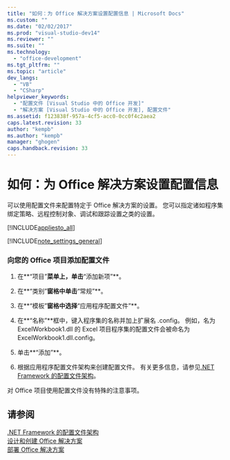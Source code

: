 ```yaml
---
title: "如何：为 Office 解决方案设置配置信息 | Microsoft Docs"
ms.custom: ""
ms.date: "02/02/2017"
ms.prod: "visual-studio-dev14"
ms.reviewer: ""
ms.suite: ""
ms.technology: 
  - "office-development"
ms.tgt_pltfrm: ""
ms.topic: "article"
dev_langs: 
  - "VB"
  - "CSharp"
helpviewer_keywords: 
  - "配置文件 [Visual Studio 中的 Office 开发]"
  - "解决方案 [Visual Studio 中的 Office 开发], 配置文件"
ms.assetid: f123838f-957a-4cf5-acc0-0cc0f4c2aea2
caps.latest.revision: 33
author: "kempb"
ms.author: "kempb"
manager: "ghogen"
caps.handback.revision: 33
---
```

# 如何：为 Office 解决方案设置配置信息
  可以使用配置文件来配置特定于 Office 解决方案的设置。  您可以指定诸如程序集绑定策略、远程控制对象、调试和跟踪设置之类的设置。  
  
 [!INCLUDE[appliesto_all](../vsto/includes/appliesto-all-md.md)]  
  
 [!INCLUDE[note_settings_general](../sharepoint/includes/note-settings-general-md.md)]  
  
### 向您的 Office 项目添加配置文件  
  
1.  在**“项目”**菜单上，单击**“添加新项”**。  
  
2.  在**“类别”**窗格中单击**“常规”**。  
  
3.  在**“模板”**窗格中选择**“应用程序配置文件”**。  
  
4.  在**“名称”**框中，键入程序集的名称并加上扩展名 .config。  例如，名为 ExcelWorkbook1.dll 的 Excel 项目程序集的配置文件会被命名为 ExcelWorkbook1.dll.config。  
  
5.  单击**“添加”**。  
  
6.  根据应用程序配置文件架构来创建配置文件。  有关更多信息，请参见[.NET Framework 的配置文件架构](http://msdn.microsoft.com/library/69003d39-dc8a-460c-a6be-e6d93e690b38)。  
  
 对 Office 项目使用配置文件没有特殊的注意事项。  
  
## 请参阅  
 [.NET Framework 的配置文件架构](http://msdn.microsoft.com/library/69003d39-dc8a-460c-a6be-e6d93e690b38)   
 [设计和创建 Office 解决方案](../vsto/designing-and-creating-office-solutions.md)   
 [部署 Office 解决方案](../vsto/deploying-an-office-solution.md)  
  
  